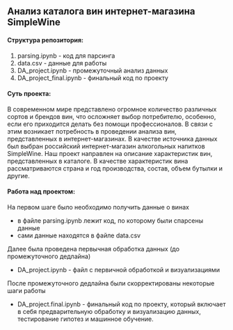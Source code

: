 ## Анализ каталога вин интернет-магазина SimpleWine

#### Структура репозитория:
1. parsing.ipynb - код для парсинга
2. data.csv - данные для работы
3. DA_project.ipynb - промежуточный анализ данных 
4. DA_project_final.ipynb - финальный код по проекту

#### Суть проекта:
В современном мире представлено огромное количество различных сортов и брендов вин, что осложняет выбор потребителю, особенно, если его приходится делать без помощи профессионалов. В связи с этим возникает потребность в проведении анализа вин, представленных в интернет-магазинах. В качестве источника данных был выбран российский интернет-магазин алкогольных напитков SimpleWine. Наш проект направлен на описание характеристик вин, представленных в каталоге. В качестве характеристик вина рассматриваются страна и год производства, состав, объем бутылки и другие. 

#### Работа над проектом:

На первом шаге было необходимо получить данные о винах
- в файле parsing.ipynb лежит код, по которому были спарсены данные
- сами данные находятся в файле data.csv

Далее была проведена первычная обработка данных (до промежуточного дедлайна)
- DA_project.ipynb - файл с первичной обработкой и визуализациями

После промежуточного дедлайна были скорректированы некоторые шаги работы
- DA_project.final.ipynb - финальный код по проекту, который включает в себя предварительную обработку и визуализацию данных, тестирование гипотез и машинное обучение.

